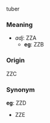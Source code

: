 tuber
### Meaning
+ _adj_: ZZA
    + __eg__: ZZB

### Origin

ZZC

### Synonym

__eg__: ZZD

+ ZZE


